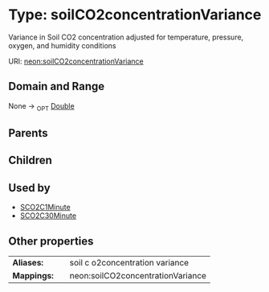 
# Type: soilCO2concentrationVariance


Variance in Soil CO2 concentration adjusted for temperature, pressure, oxygen, and humidity conditions

URI: [neon:soilCO2concentrationVariance](https://data.neonscience.org/soilCO2concentrationVariance)


## Domain and Range

None ->  <sub>OPT</sub> [Double](types/Double.md)

## Parents


## Children


## Used by

 * [SCO2C1Minute](SCO2C1Minute.md)
 * [SCO2C30Minute](SCO2C30Minute.md)

## Other properties

|  |  |  |
| --- | --- | --- |
| **Aliases:** | | soil c o2concentration variance |
| **Mappings:** | | neon:soilCO2concentrationVariance |

